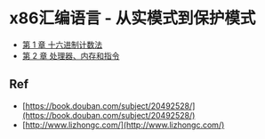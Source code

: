 # x86汇编语言 - 从实模式到保护模式

* [第 1 章 十六进制计数法](./01)
* [第 2 章 处理器、内存和指令](./02)

## Ref

* [https://book.douban.com/subject/20492528/](https://book.douban.com/subject/20492528/)
* [http://www.lizhongc.com/](http://www.lizhongc.com/)


